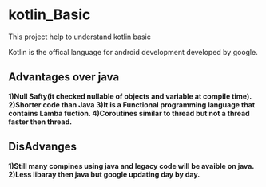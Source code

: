 # kotlin_Basic
This project help to understand kotlin basic

Kotlin is the offical language for android development developed by google.

<B>Advantages over java<B>
------------------------
1)Null Safty(it checked nullable of objects and variable at compile time).
2)Shorter code than Java
3)It is a Functional programming language that contains Lamba fuction.
4)Coroutines similar to thread but not a thread faster then thread.

<B>DisAdvanges<B>
----------------------
1)Still many compines using java and legacy code will be avaible on java.
2)Less libaray then java but google updating day by day.

